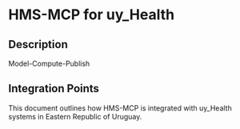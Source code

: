 # HMS-MCP for uy_Health

## Description

Model-Compute-Publish

## Integration Points

This document outlines how HMS-MCP is integrated with uy_Health systems in Eastern Republic of Uruguay.
